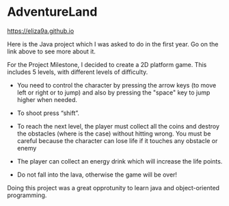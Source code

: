 # AdventureLand

 https://eliza9a.github.io

Here is the Java project which I was asked to do in the first year. Go on the link above to see more about it.

For the Project Milestone, I decided to create a 2D platform game. 
This includes 5 levels, with different levels of difficulty.

- You need to control the character by pressing the arrow keys (to move left or right or to jump) and also
by pressing the "space" key to jump higher when needed. 

- To shoot press “shift”.

- To reach the next level, the player must collect all the coins and destroy the obstacles (where is the case) without hitting wrong.
You must be careful because the character can lose life if it touches any obstacle or enemy

- The player can collect an energy drink which will increase the life points. 

- Do not fall into the lava, otherwise the game will be over! 


Doing this project was a great opprotunity to learn java and object-oriented programming.

